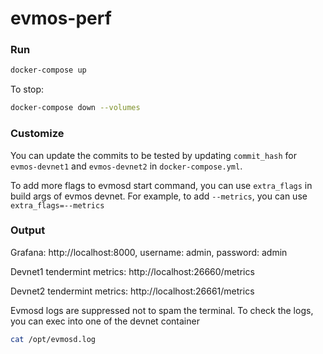 # evmos-perf


### Run

```bash
docker-compose up
```

To stop:

```bash
docker-compose down --volumes
```

### Customize

You can update the commits to be tested by updating `commit_hash` for `evmos-devnet1` and `evmos-devnet2` in `docker-compose.yml`.

To add more flags to evmosd start command, you can use `extra_flags` in build args of evmos devnet. For example, to add `--metrics`, you can use `extra_flags=--metrics`

### Output

Grafana: http://localhost:8000, username: admin, password: admin

Devnet1 tendermint metrics: http://localhost:26660/metrics

Devnet2 tendermint metrics: http://localhost:26661/metrics

Evmosd logs are suppressed not to spam the terminal. To check the logs, you can exec into one of the devnet container

```bash
cat /opt/evmosd.log
```

